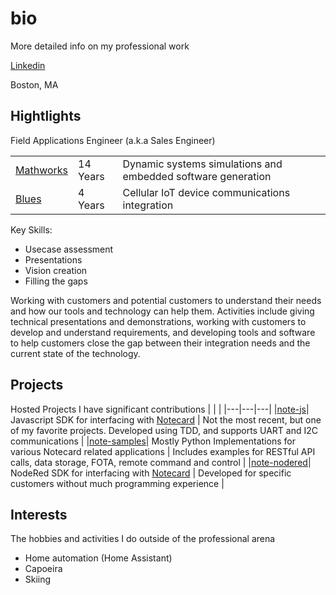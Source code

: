 # bio
More detailed info on my professional work

[Linkedin](www.linkedin.com/in/greg-wolff-63482b8b)

Boston, MA


## Hightlights
Field Applications Engineer 
(a.k.a Sales Engineer)

| | | |
|---|---|---|
|[Mathworks](https://mathworks.com) | 14 Years | Dynamic systems simulations and embedded software generation|
|[Blues](blues.com) | 4 Years | Cellular IoT device communications integration|

Key Skills:
 - Usecase assessment
 - Presentations
 - Vision creation
 - Filling the gaps

Working with customers and potential customers to understand their needs and how our tools and technology can help them.  Activities include giving technical presentations and demonstrations, working with customers to develop and understand requirements, and developing tools and software to help customers close the gap between their integration needs and the current state of the technology.


## Projects

Hosted Projects I have significant contributions
| | |
|---|---|---|
|[note-js](https://github.com/blues/note-js)| Javascript SDK for interfacing with [Notecard](https://blues.com/products/notecard/) | Not the most recent, but one of my favorite projects.  Developed using TDD, and supports UART and I2C communications |
|[note-samples](https://github.com/blues/note-samples)| Mostly Python Implementations for various Notecard related applications | Includes examples for RESTful API calls, data storage, FOTA, remote command and control |
|[note-nodered](https://github.com/blues/note-nodered)| NodeRed SDK for interfacing with [Notecard](https://blues.com/products/notecard/) | Developed for specific customers without much programming experience |


## Interests
The hobbies and activities I do outside of the professional arena

- Home automation (Home Assistant)
- Capoeira
- Skiing


